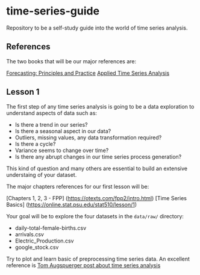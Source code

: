 # time-series-guide
Repository to be a self-study guide into the world of time series analysis.

## References

The two books that will be our major references are:

[Forecasting: Principles and Practice](https://otexts.com/fpp2/)
[Applied Time Series Analysis](https://online.stat.psu.edu/stat510/lesson/1)

## Lesson 1

The first step of any time series analysis is going to be a data exploration to understand aspects of data such as:
 - Is there a trend in our series?
 - Is there a seasonal aspect in our data?
 - Outliers, missing values, any data transformation required?
 - Is there a cycle?
 - Variance seems to change over time?
 - Is there any abrupt changes in our time series process generation?
 
 This kind of question and many others are essential to build an extensive understaing of your dataset.
 
 The major chapters references for our first lesson will be:
 
 [Chapters 1, 2, 3 - FPP] (https://otexts.com/fpp2/intro.html)
 [Time Series Basics] (https://online.stat.psu.edu/stat510/lesson/1)
 
 Your goal will be to explore the four datasets in the ``` data/raw/ ``` directory:
  - daily-total-female-births.csv
  - arrivals.csv
  - Electric_Production.csv
  - google_stock.csv
  
 Try to plot and learn basic of preprocessing time series data. An excellent reference is [Tom Augspuerger post about time series analysis](https://tomaugspurger.github.io/modern-7-timeseries)
 
